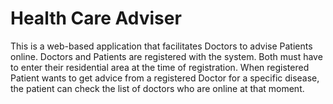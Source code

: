 # Health Care Adviser

This is a web-based application that facilitates Doctors to advise Patients online. Doctors and Patients are registered with the system. Both must have to enter their residential area at the time of registration. When registered Patient wants to get advice from a registered Doctor for a specific disease, the patient can check the list of doctors who are online at that moment. 

